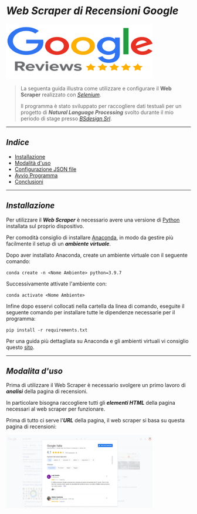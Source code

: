 # ***Web Scraper di Recensioni Google***
<img src="data/img_doc/google_img.png" alt="Google review logo" style="height: 150px; width:400px;"/>

>La seguenta guida illustra come utilizzare e configurare il **Web Scraper** realizzato con [*Selenium*](https://www.selenium.dev/).
> 
>Il programma è stato sviluppato per raccogliere dati testuali per un progetto di ***Natural Language Processing*** svolto durante il mio periodo di stage presso [*BSdesign Srl*](https://www.bsdesign.eu/).
---

## ***Indice***
- [Installazione](#inst)
- [Modalità d'uso](#use)
- [Configurazione JSON file ](#conf)
- [Avvio Programma](#start)
- [Conclusioni](#end)

---
<a id="inst"></a>
## ***Installazione***
Per utilizzare il ***Web Scraper*** è necessario avere una versione di [Python](https://www.python.org/) installata sul proprio dispositivo.

Per comodità consiglio di installare [Anaconda](https://www.anaconda.com/products/individual), in modo da gestire più facilmente il setup di un ***ambiente virtuale***.

Dopo aver installato Anaconda, create un ambiente virtuale con il seguente comando:

    conda create -n <Nome Ambiente> python=3.9.7

Successivamente attivate l'ambiente con:

    conda activate <Nome Ambiente>

Infine dopo esservi collocati nella cartella da linea di comando, eseguite il seguente comando per installare tutte le dipendenze necessarie per il programma:

    pip install -r requirements.txt

Per una guida più dettagliata su Anaconda e gli ambienti virtuali vi consiglio questo [sito](https://www.geeksforgeeks.org/set-up-virtual-environment-for-python-using-anaconda/).

---
<a id="use"></a>
## ***Modalita d'uso***

Prima di utilizzare il Web Scraper è necessario svolgere un primo lavoro di ***analisi*** della pagina di recensioni.

In particolare bisogna raccogliere tutti gli ***elementi HTML*** della pagina necessari al web scraper per funzionare.

Prima di tutto ci serve l'***URL*** della pagina, il web scraper si basa su questa pagina di recensioni:

<img src="data/img_doc/pagina_rev.png" alt="pagina reviews" style="height: 200px; width:400px;"/>




